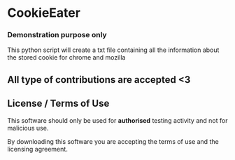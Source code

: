 # CookieEater
### Demonstration purpose only

This python script will create a txt file containing all the information about the stored cookie for chrome and mozilla


## All type of contributions are accepted <3

## License / Terms of Use

This software should only be used for **authorised** testing activity and not for malicious use.

By downloading this software you are accepting the terms of use and the licensing agreement.
